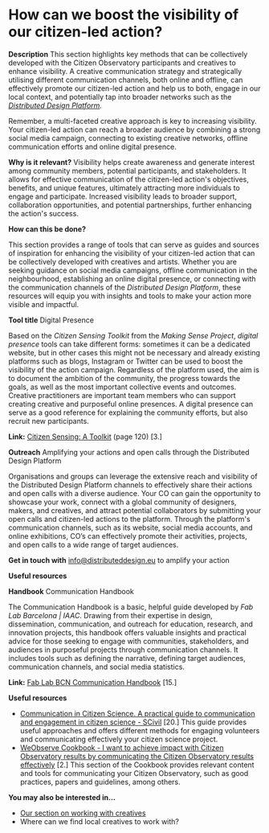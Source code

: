 # How can we boost the visibility of our citizen-led action?

**Description** This section highlights key methods that can be collectively developed with the Citizen Observatory participants and creatives to enhance visibility. A creative communication strategy and strategically utilising different communication channels, both online and offline, can effectively promote our citizen-led action and help us to both, engage in our local context, and potentially tap into broader networks such as the [_Distributed Design Platform_](https://distributeddesign.eu/)_._

Remember, a multi-faceted creative approach is key to increasing visibility. Your citizen-led action can reach a broader audience by combining a strong social media campaign, connecting to existing creative networks, offline communication efforts and online digital presence.

**Why is it relevant?** Visibility helps create awareness and generate interest among community members, potential participants, and stakeholders. It allows for effective communication of the citizen-led action's objectives, benefits, and unique features, ultimately attracting more individuals to engage and participate. Increased visibility leads to broader support, collaboration opportunities, and potential partnerships, further enhancing the action's success.

**How can this be done?**

This section provides a range of tools that can serve as guides and sources of inspiration for enhancing the visibility of your citizen-led action that can be collectively developed with creatives and artists. Whether you are seeking guidance on social media campaigns, offline communication in the neighbourhood, establishing an online digital presence, or connecting with the communication channels of the _Distributed Design Platform_, these resources will equip you with insights and tools to make your action more visible and impactful.

**Tool title** Digital Presence

Based on the _Citizen Sensing Toolkit_ from the _Making Sense Project_, _digital presence_ tools can take different forms: sometimes it can be a dedicated website, but in other cases this might not be necessary and already existing platforms such as blogs, Instagram or Twitter can be used to boost the visibility of the action campaign. Regardless of the platform used, the aim is to document the ambition of the community, the progress towards the goals, as well as the most important collective events and outcomes. Creative practitioners are important team members who can support creating creative and purposeful online presences. A digital presence can serve as a good reference for explaining the community efforts, but also recruit new participants.

**Link:** [Citizen Sensing: A Toolkit](https://discovery.dundee.ac.uk/en/publications/citizen-sensing-a-toolkit) (page 120) \[3.]

**Outreach** Amplifying your actions and open calls through the Distributed Design Platform

Organisations and groups can leverage the extensive reach and visibility of the Distributed Design Platform channels to effectively share their actions and open calls with a diverse audience. Your CO can gain the opportunity to showcase your work, connect with a global community of designers, makers, and creatives, and attract potential collaborators by submitting your open calls and citizen-led actions to the platform. Through the platform's communication channels, such as its website, social media accounts, and online exhibitions, CO’s can effectively promote their activities, projects, and open calls to a wide range of target audiences.

**Get in touch with** info@distributeddesign.eu to amplify your action

**Useful resources**

**Handbook** Communication Handbook

The Communication Handbook is a basic, helpful guide developed by _Fab Lab Barcelona | IAAC_. Drawing from their expertise in design, dissemination, communication, and outreach for education, research, and innovation projects, this handbook offers valuable insights and practical advice for those seeking to engage with communities, stakeholders, and audiences in purposeful projects through communication channels. It includes tools such as defining the narrative, defining target audiences, communication channels, and social media statistics.

**Link:** [Fab Lab BCN Communication Handbook](https://books.fablabbcn.org/communication-handbook/) \[15.]

**Useful resources**

* [Communication in Citizen Science. A practical guide to communication and engagement in citizen science - SCivil](https://www.scivil.be/sites/default/files/paragraph/files/2020-01/Scivil%20Communication%20Guide.pdf) \[20.] This guide provides useful approaches and offers different methods for engaging volunteers and communicating effectively your citizen science project.
* [WeObserve Cookbook - I want to achieve impact with Citizen Observatory results by communicating the Citizen Observatory results effectively](https://www.weobserve.eu/wo-cookbook/by-communicating-the-co-results-effectively/) \[2.] This section of the Cookbook provides relevant content and tools for communicating your Citizen Observatory, such as good practices, papers and guidelines, among others.

**You may also be interested in...**

* [Our section on working with creatives](broken-reference)
* Where can we find local creatives to work with?
